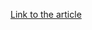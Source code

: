 [Link to the article](https://www.huntress.com/blog/securing-healthcare-handling-cyber-threats-with-care)
